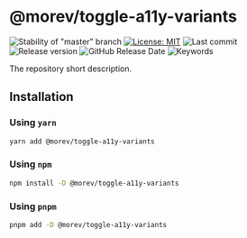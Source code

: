 # @morev/toggle-a11y-variants

![Stability of "master" branch](https://img.shields.io/github/workflow/status/MorevM/toggle-a11y-variants/Build/master)
[![License: MIT](https://img.shields.io/badge/License-MIT-yellow.svg)](https://opensource.org/licenses/MIT)
![Last commit](https://img.shields.io/github/last-commit/morevm/toggle-a11y-variants)
![Release version](https://img.shields.io/github/v/release/morevm/toggle-a11y-variants?include_prereleases)
![GitHub Release Date](https://img.shields.io/github/release-date/morevm/toggle-a11y-variants)
![Keywords](https://img.shields.io/github/package-json/keywords/morevm/toggle-a11y-variants)

The repository short description.

## Installation

### Using `yarn`

```bash
yarn add @morev/toggle-a11y-variants
```

### Using `npm`

```bash
npm install -D @morev/toggle-a11y-variants
```

### Using `pnpm`

```bash
pnpm add -D @morev/toggle-a11y-variants
```
